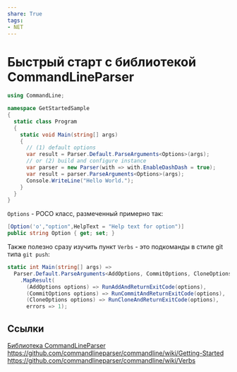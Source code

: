```yaml
---
share: True
tags: 
- NET
---
```

# Быстрый старт с библиотекой CommandLineParser
```csharp
using CommandLine;

namespace GetStartedSample
{
  static class Program
  {
    static void Main(string[] args)
    {
      // (1) default options
      var result = Parser.Default.ParseArguments<Options>(args);
      // or (2) build and configure instance
      var parser = new Parser(with => with.EnableDashDash = true);
      var result = parser.ParseArguments<Options>(args);
      Console.WriteLine("Hello World.");
    }
  }
}
```

`Options` - POCO класс, размеченный примерно так:
```csharp
[Option('o',"option",HelpText = "Help text for option")]
public string Option { get; set; }
```

Также полезно сразу изучить пункт `Verbs` - это подкоманды в стиле git типа `git push`:
```csharp
static int Main(string[] args) =>
  Parser.Default.ParseArguments<AddOptions, CommitOptions, CloneOptions>(args)
    .MapResult(
      (AddOptions options) => RunAddAndReturnExitCode(options),
      (CommitOptions options) => RunCommitAndReturnExitCode(options),
      (CloneOptions options) => RunCloneAndReturnExitCode(options),
      errors => 1);
```


## Ссылки
[Библиотека CommandLineParser](commandlineparser-fast-start)
https://github.com/commandlineparser/commandline/wiki/Getting-Started
https://github.com/commandlineparser/commandline/wiki/Verbs